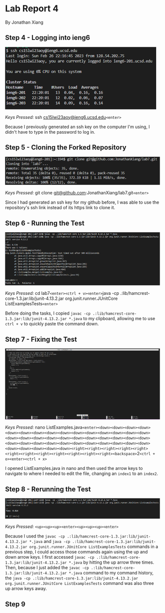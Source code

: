 # Lab Report 4
By Jonathan Xiang

## Step 4 - Logging into ieng6

![](Step4LogIn.png)

*Keys Pressed:* ssh cs15lwi23aoy@ieng6.ucsd.edu`<enter>`

Because I previously generated an ssh key on the computer I'm using, I didn't have to type in the password to log in.

## Step 5 - Cloning the Forked Repository

![](Step5Fork.png)

*Keys Pressed:* git clone git@github.com:JonathanXiang/lab7.git`<enter>`

Since I had generated an ssh key for my github before, I was able to use the repository's ssh link instead of its https link to clone it.

## Step 6 - Running the Test

![](Step6Test.png)

*Keys Pressed:* cd lab7`<enter><ctrl + v><enter>`java -cp .:lib/hamcrest-core-1.3.jar:lib/junit-4.13.2.jar org.junit.runner.JUnitCore ListExamplesTests`<enter>`

Before doing the tasks, I copied `javac -cp .:lib/hamcrest-core-1.3.jar:lib/junit-4.13.2.jar *.java` to my clipboard, allowing me to use `ctrl + v` to quickly paste the command down.

## Step 7 - Fixing the Test

![](Step7Nano.png)

*Keys Pressed:* nano ListExamples.java`<enter><down><down><down><down><down><down><down><down><down><down><down><down><down><down><down><down><down><down><down><down><down><down><down><down><down><down><down><down><down><down><down><down><down><down><down><down><down><down><down><down><down><down><right><right><right><right><right><right><right><right><right><right><right><right><backspace>`2`<ctrl + o><enter><ctrl + x>`

I opened ListExamples.java in nano and then used the arrow keys to navigate to where I needed to edit the file, changing an `index1` to an `index2`.

## Step 8 - Rerunning the Test

![](Step8TestRerun.png)

*Keys Pressed:* `<up><up><up><enter><up><up><up><enter>`

Because I used the `javac -cp .:lib/hamcrest-core-1.3.jar:lib/junit-4.13.2.jar *.java` and `java -cp .:lib/hamcrest-core-1.3.jar:lib/junit-4.13.2.jar org.junit.runner.JUnitCore ListExamplesTests` commands in a previous step, I could access those commands again using the up and down arrow keys. I first accessed `javac -cp .:lib/hamcrest-core-1.3.jar:lib/junit-4.13.2.jar *.java` by hitting the up arrow three times. Then, because I just added the `javac -cp .:lib/hamcrest-core-1.3.jar:lib/junit-4.13.2.jar *.java` command to my command history, the `java -cp .:lib/hamcrest-core-1.3.jar:lib/junit-4.13.2.jar org.junit.runner.JUnitCore ListExamplesTests` command was also three up arrow keys away.

## Step 9
